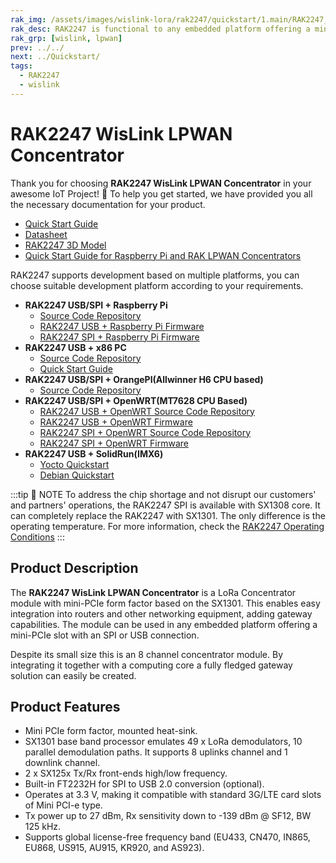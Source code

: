 ```yaml
---
rak_img: /assets/images/wislink-lora/rak2247/quickstart/1.main/RAK2247_home.png
rak_desc: RAK2247 is functional to any embedded platform offering a mini-PCIe slot with an SPI or USB connection. This enables easy integration into routers and other networking equipment. Also, it offers maximum power transmission for a wider LoRaWAN network coverage. 
rak_grp: [wislink, lpwan]
prev: ../../
next: ../Quickstart/
tags:
  - RAK2247
  - wislink
---
```


# RAK2247 WisLink LPWAN Concentrator
Thank you for choosing **RAK2247 WisLink LPWAN Concentrator** in your awesome IoT Project! 🎉 To help you get started, we have provided you all the necessary documentation for your product.

* [Quick Start Guide](../Quickstart/)
* [Datasheet](../Datasheet/)
* [RAK2247 3D Model](https://downloads.rakwireless.com/3D_File/WisLink/PWB-RAK2247.stp)
* [Quick Start Guide for Raspberry Pi and RAK LPWAN Concentrators](https://docs.rakwireless.com/Knowledge-Hub/Learn/Raspberry-Pi-and-RAK-LPWAN-Concentrators/)
  
RAK2247 supports development based on multiple platforms, you can choose suitable development platform according to your requirements.

* **RAK2247 USB/SPI + Raspberry Pi**
  * [Source Code Repository](https://github.com/RAKWireless/rak_common_for_gateway)
  * [RAK2247 USB + Raspberry Pi Firmware](https://downloads.rakwireless.com/LoRa/RAK2247-Mini-PCIe/RPi-Firmware/RAK2247-USB_Latest_Firmware.zip)
  * [RAK2247 SPI + Raspberry Pi Firmware](https://downloads.rakwireless.com/LoRa/RAK2247-Mini-PCIe/RPi-Firmware/RAK2247-SPI_Latest_Firmware.zip)
* **RAK2247 USB + x86 PC**
  * [Source Code Repository](https://github.com/RAKWireless/rak_common_for_gateway)
  * [Quick Start Guide](/Product-Categories/WisLink/RAK2247/Quickstart/#rak2247-x86-linux-pc)
* **RAK2247 USB/SPI + OrangePI(Allwinner H6 CPU based)** 
  * [Source Code Repository](https://github.com/RAKWireless/rak_gateway_for_OrangePi3)
* **RAK2247 USB/SPI + OpenWRT(MT7628 CPU Based)**
  * [RAK2247 USB + OpenWRT Source Code Repository](https://downloads.rakwireless.com/LoRa/RAK2247-Mini-PCIe/MT7628-Firmware/RAK2247%26RAK833-USB-openwrt-ramips-mt7628.rar)
  * [RAK2247 USB + OpenWRT Firmware](https://downloads.rakwireless.com/LoRa/RAK2247-Mini-PCIe/MT7628-Firmware/RAK2247%26RAK833-USB-openwrt-ramips-mt7628.rar)
  * [RAK2247 SPI + OpenWRT Source Code Repository](https://github.com/RAKWireless/RAK831-LoRaGateway-OpenWRT-MT7628)
  * [RAK2247 SPI + OpenWRT Firmware](https://downloads.rakwireless.com/LoRa/RAK2247-Mini-PCIe/MT7628-Firmware/RAK833%26RAK2247_SPI_MT7628_OpenWRT_V2.0_20190505.bin)
* **RAK2247 USB + SolidRun(IMX6)**
  * [Yocto Quickstart](https://github.com/RAKWireless/RAK833-LoRaGateway-SolidRun-Yocto)
  * [Debian Quickstart](https://github.com/RAKWireless/RAK833-LoRaGateway-SolidRun-Debian)

:::tip 📝 NOTE
To address the chip shortage and not disrupt our customers' and partners' operations, the RAK2247 SPI is available with SX1308 core.  It can completely replace the RAK2247 with SX1301. The only difference is the operating temperature. For more information, check the [RAK2247 Operating Conditions](../Datasheet/#operating-conditions)
:::
## Product Description

The **RAK2247 WisLink LPWAN Concentrator** is a LoRa Concentrator module with mini-PCIe form factor based on the SX1301. This enables easy integration into routers and other networking equipment, adding gateway capabilities. The module can be used in any embedded platform offering a mini-PCIe slot with an SPI or USB connection.

Despite its small size this is an 8 channel concentrator module. By integrating it together with a computing core a fully fledged gateway solution can easily be created.

## Product Features

- Mini PCIe form factor, mounted heat-sink.
- SX1301 base band processor emulates 49 x LoRa demodulators, 10 parallel demodulation paths. It supports 8 uplinks channel and 1 downlink channel.
- 2 x SX125x Tx/Rx front-ends high/low frequency.
- Built-in FT2232H for SPI to USB 2.0 conversion (optional).
- Operates at 3.3 V, making it compatible with standard 3G/LTE card slots of Mini PCI-e type.
- Tx power up to 27 dBm, Rx sensitivity down to -139 dBm @ SF12, BW 125 kHz.
- Supports global license-free frequency band (EU433, CN470, IN865, EU868, US915, AU915, KR920,  and AS923).
